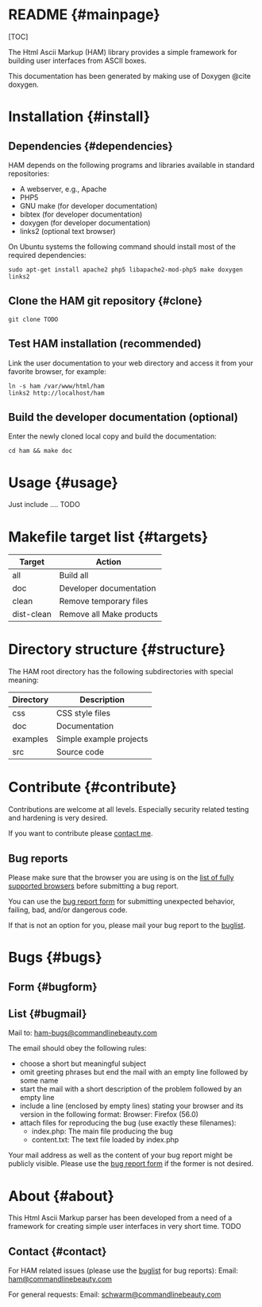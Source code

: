 README {#mainpage}
==================

[TOC]

The Html Ascii Markup (HAM) library provides a simple framework for building
user interfaces from ASCII boxes.

This documentation has been generated by making use of Doxygen @cite doxygen.

Installation	{#install}
============

Dependencies	{#dependencies}
------------

HAM depends on the following programs and libraries available in standard repositories:

- A webserver, e.g., Apache
- PHP5
- GNU make (for developer documentation)
- bibtex (for developer documentation)
- doxygen (for developer documentation)
- links2 (optional text browser)

On Ubuntu systems the following command should install
most of the required dependencies:

	sudo apt-get install apache2 php5 libapache2-mod-php5 make doxygen links2

## Clone the HAM git repository {#clone} ##

	git clone TODO

## Test HAM installation (recommended) ##

Link the user documentation to your web directory and access it from your
favorite browser, for example:

	ln -s ham /var/www/html/ham
	links2 http://localhost/ham

## Build the developer documentation (optional) ##

Enter the newly cloned local copy and build the documentation:

	cd ham && make doc

Usage {#usage}
==============

Just include .... TODO

Makefile target list	{#targets}
====================

| Target     | Action                   |
| -------    | -------                  |
| all        | Build all                |
| doc        | Developer documentation  |
| clean      | Remove temporary files   |
| dist-clean | Remove all Make products |

Directory structure	{#structure}
===================

The HAM root directory has the following subdirectories with special meaning:

Directory | Description
--------- | -----------
css       | CSS style files
doc       | Documentation
examples  | Simple example projects
src       | Source code

Contribute		{#contribute}
==========

Contributions are welcome at all levels. Especially security related testing
and hardening is very desired.

If you want to contribute please [contact me](#contact).

Bug reports
-----------

Please make sure that the browser you are using is on the
[list of fully supported browsers](#browsers) before submitting a bug report.

You can use the [bug report form](#bugform) for submitting unexpected behavior,
failing, bad, and/or dangerous code.

If that is not an option for you, please mail your bug report to the
[buglist](#buglist).

Bugs                    {#bugs}
=====

Form                {#bugform}
-----------

List                {#bugmail}
-----------

Mail to: ham-bugs@commandlinebeauty.com

The email should obey the following rules:

* choose a short but meaningful subject
* omit greeting phrases but end the mail with an empty line followed by some name
* start the mail with a short description of the problem followed by an empty line
* include a line (enclosed by empty lines) stating your browser and its version in the following format:
	Browser: Firefox (56.0)
* attach files for reproducing the bug (use exactly these filenames):
	- index.php: The main file producing the bug
	- content.txt: The text file loaded by index.php

Your mail address as well as the content of your bug report might be publicly
visible. Please use the [bug report form](#bugform) if the former is not desired.

About			{#about}
=====

This Html Ascii Markup parser has been developed from a need of a framework
for creating simple user interfaces in very short time. TODO

Contact			{#contact}
-------

For HAM related issues (please use the [buglist](#buglist) for bug reports):
	Email: ham@commandlinebeauty.com

For general requests:
	Email: schwarm@commandlinebeauty.com

